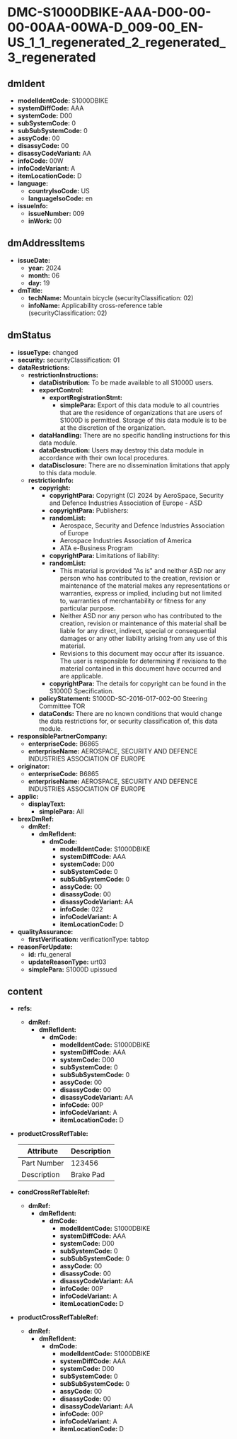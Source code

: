 # DMC-S1000DBIKE-AAA-D00-00-00-00AA-00WA-D_009-00_EN-US_1_1_regenerated_2_regenerated_3_regenerated

## dmIdent

*   **modelIdentCode:** S1000DBIKE
*   **systemDiffCode:** AAA
*   **systemCode:** D00
*   **subSystemCode:** 0
*   **subSubSystemCode:** 0
*   **assyCode:** 00
*   **disassyCode:** 00
*   **disassyCodeVariant:** AA
*   **infoCode:** 00W
*   **infoCodeVariant:** A
*   **itemLocationCode:** D
*   **language:**
    *   **countryIsoCode:** US
    *   **languageIsoCode:** en
*   **issueInfo:**
    *   **issueNumber:** 009
    *   **inWork:** 00

## dmAddressItems

*   **issueDate:**
    *   **year:** 2024
    *   **month:** 06
    *   **day:** 19
*   **dmTitle:**
    *   **techName:** Mountain bicycle (securityClassification: 02)
    *   **infoName:** Applicability cross-reference table (securityClassification: 02)

## dmStatus

*   **issueType:** changed
*   **security:** securityClassification: 01
*   **dataRestrictions:**
    *   **restrictionInstructions:**
        *   **dataDistribution:** To be made available to all S1000D users.
        *   **exportControl:**
            *   **exportRegistrationStmt:**
                *   **simplePara:** Export of this data module to all countries that are the residence of organizations that are users of S1000D is permitted. Storage of this data module is to be at the discretion of the organization.
        *   **dataHandling:** There are no specific handling instructions for this data module.
        *   **dataDestruction:** Users may destroy this data module in accordance with their own local procedures.
        *   **dataDisclosure:** There are no dissemination limitations that apply to this data module.
    *   **restrictionInfo:**
        *   **copyright:**
            *   **copyrightPara:** Copyright (C) 2024 by AeroSpace, Security and Defence Industries Association of Europe - ASD
            *   **copyrightPara:** Publishers:
            *   **randomList:**
                *   Aerospace, Security and Defence Industries Association of Europe
                *   Aerospace Industries Association of America
                *   ATA e-Business Program
            *   **copyrightPara:** Limitations of liability:
            *   **randomList:**
                *   This material is provided "As is" and neither ASD nor any person who has contributed to the creation, revision or maintenance of the material makes any representations or warranties, express or implied, including but not limited to, warranties of merchantability or fitness for any particular purpose.
                *   Neither ASD nor any person who has contributed to the creation, revision or maintenance of this material shall be liable for any direct, indirect, special or consequential damages or any other liability arising from any use of this material.
                *   Revisions to this document may occur after its issuance. The user is responsible for determining if revisions to the material contained in this document have occurred and are applicable.
            *   **copyrightPara:** The details for copyright can be found in the S1000D Specification.
        *   **policyStatement:** S1000D-SC-2016-017-002-00 Steering Committee TOR
        *   **dataConds:** There are no known conditions that would change the data restrictions for, or security classification of, this data module.
*   **responsiblePartnerCompany:**
    *   **enterpriseCode:** B6865
    *   **enterpriseName:** AEROSPACE, SECURITY AND DEFENCE INDUSTRIES ASSOCIATION OF EUROPE
*   **originator:**
    *   **enterpriseCode:** B6865
    *   **enterpriseName:** AEROSPACE, SECURITY AND DEFENCE INDUSTRIES ASSOCIATION OF EUROPE
*   **applic:**
    *   **displayText:**
        *   **simplePara:** All
*   **brexDmRef:**
    *   **dmRef:**
        *   **dmRefIdent:**
            *   **dmCode:**
                *   **modelIdentCode:** S1000DBIKE
                *   **systemDiffCode:** AAA
                *   **systemCode:** D00
                *   **subSystemCode:** 0
                *   **subSubSystemCode:** 0
                *   **assyCode:** 00
                *   **disassyCode:** 00
                *   **disassyCodeVariant:** AA
                *   **infoCode:** 022
                *   **infoCodeVariant:** A
                *   **itemLocationCode:** D
*   **qualityAssurance:**
    *   **firstVerification:** verificationType: tabtop
*   **reasonForUpdate:**
    *   **id:** rfu_general
    *   **updateReasonType:** urt03
    *   **simplePara:** S1000D upissued

## content

*   **refs:**
    *   **dmRef:**
        *   **dmRefIdent:**
            *   **dmCode:**
                *   **modelIdentCode:** S1000DBIKE
                *   **systemDiffCode:** AAA
                *   **systemCode:** D00
                *   **subSystemCode:** 0
                *   **subSubSystemCode:** 0
                *   **assyCode:** 00
                *   **disassyCode:** 00
                *   **disassyCodeVariant:** AA
                *   **infoCode:** 00P
                *   **infoCodeVariant:** A
                *   **itemLocationCode:** D
*   **productCrossRefTable:**

    | Attribute       | Description |
    | --------------- | ----------- |
    | Part Number     | 123456      |
    | Description     | Brake Pad   |

*   **condCrossRefTableRef:**
    *   **dmRef:**
        *   **dmRefIdent:**
            *   **dmCode:**
                *   **modelIdentCode:** S1000DBIKE
                *   **systemDiffCode:** AAA
                *   **systemCode:** D00
                *   **subSystemCode:** 0
                *   **subSubSystemCode:** 0
                *   **assyCode:** 00
                *   **disassyCode:** 00
                *   **disassyCodeVariant:** AA
                *   **infoCode:** 00P
                *   **infoCodeVariant:** A
                *   **itemLocationCode:** D
*   **productCrossRefTableRef:**
    *   **dmRef:**
        *   **dmRefIdent:**
            *   **dmCode:**
                *   **modelIdentCode:** S1000DBIKE
                *   **systemDiffCode:** AAA
                *   **systemCode:** D00
                *   **subSystemCode:** 0
                *   **subSubSystemCode:** 0
                *   **assyCode:** 00
                *   **disassyCode:** 00
                *   **disassyCodeVariant:** AA
                *   **infoCode:** 00P
                *   **infoCodeVariant:** A
                *   **itemLocationCode:** D